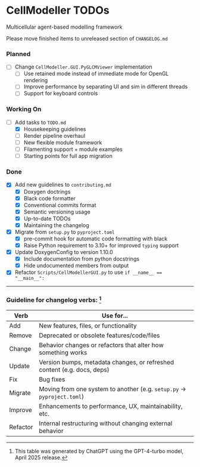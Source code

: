 # CellModeller TODOs

Multicellular agent-based modelling framework

Please move finished items to unreleased section of `CHANGELOG.md`

### Planned

 - [ ] Change `CellModeller.GUI.PyGLCMViewer` implementation
   - [ ] Use retained mode instead of immediate mode for OpenGL rendering
   - [ ] Improve performance by separating UI and sim in different threads
   - [ ] Support for keyboard controls

### Working On

 - [ ] Add tasks to `TODO.md`
   - [x] Housekeeping guidelines
   - [ ] Render pipeline overhaul
   - [ ] New flexible module framework
   - [ ] Filamenting support + module examples
   - [ ] Starting points for full app migration

### Done

 - [x] Add new guidelines to `contributing.md`
   - [x] Doxygen doctrings
   - [x] Black code formatter
   - [x] Conventional commits format
   - [x] Semantic versioning usage
   - [x] Up-to-date TODOs
   - [x] Maintaining the changelog
 - [x] Migrate from `setup.py` to `pyproject.toml`
   - [x] pre-commit hook for automatic code formatting with black
   - [x] Raise Python requirement to 3.10+ for improved `typing` support
 - [x] Update DoxygenConfig to version 1.10.0
   - [x] Include documentation from python docstrings
   - [x] Hide undocumented members from output
 - [x] Refactor `Scripts/CellModellerGUI.py` to use `if __name__ == "__main__":`

---

### Guideline for changelog verbs: [^1]

Verb    | Use for...
--------|-----------
Add     | New features, files, or functionality
Remove  | Deprecated or obsolete features/code/files
Change  | Behavior changes or refactors that alter how something works
Update  | Version bumps, metadata changes, or refreshed content (e.g. docs, deps)
Fix     | Bug fixes
Migrate | Moving from one system to another (e.g. `setup.py` -> `pyproject.toml`)
Improve | Enhancements to performance, UX, maintainability, etc.
Refactor | Internal restructuring without changing external behavior

[^1]: This table was generated by ChatGPT using the GPT-4-turbo model, April
2025 release.
